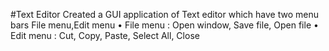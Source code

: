 #Text Editor
Created a GUI application of Text editor which have two menu bars File menu,Edit menu
• File menu : Open window, Save file, Open file
• Edit menu : Cut, Copy, Paste, Select All, Close

